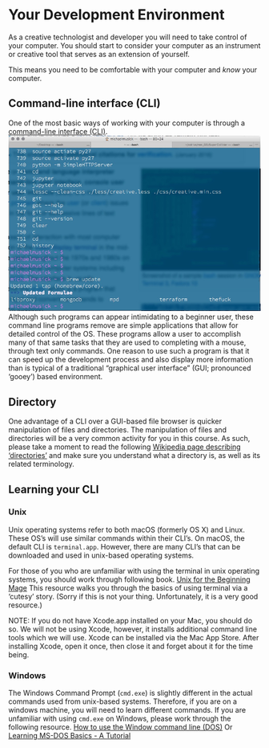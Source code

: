 # Your Development Environment
As a creative technologist and developer you will need to take control of your computer. You should start to consider your computer as an instrument or creative tool that serves as an extension of yourself. 

This means you need to be comfortable with your computer and *know* your computer. 

## Command-line interface (CLI)
One of the most basic ways of working with your computer is through a [command-line interface (CLI)][1]. 
![example image of terminal.app][image-1]
Although such programs can appear intimidating to a beginner user, these command line programs remove are simple applications that allow for detailed control of the OS. These programs allow a user to accomplish many of that same tasks that they are used to completing with a mouse, through text only commands. One reason to use such a program is that it can speed up the development process and also display more information than is typical of a traditional “graphical user interface” (GUI; pronounced ‘gooey’) based environment. 

## Directory
One advantage of a CLI over a GUI-based file browser is quicker manipulation of files and directories. The manipulation of files and directories will be a very common activity for you in this course. As such, please take a moment to read the following [Wikipedia page describing ‘directories’][2] and make sure you understand what a directory is, as well as its related terminology. 

## Learning your CLI
### Unix
Unix operating systems refer to both macOS (formerly OS X) and Linux. These OS’s will use similar commands within their CLI’s. On macOS, the default CLI is `terminal.app`. However, there are many CLI’s that can be downloaded and used in unix-based operating systems. 

For those of you who are unfamiliar with using the terminal in unix operating systems, you should work through following book. 
[Unix for the Beginning Mage][3]
This resource walks you through the basics of using terminal via a ‘cutesy’ story. (Sorry if this is not your thing. Unfortunately, it is a very good resource.)

NOTE: If you do not have Xcode.app installed on your Mac, you should do so. We will not be using Xcode, however, it installs additional command line tools which we will use. Xcode can be installed via the Mac App Store. After installing Xcode, open it once, then close it and forget about it for the time being. 

### Windows
The Windows Command Prompt (`cmd.exe`) is slightly different in the actual commands used from unix-based systems. Therefore, if you are on a windows machine, you will need to learn different commands. If you are unfamiliar with using `cmd.exe` on Windows, please work through the following resource. 
[How to use the Window command line (DOS)][4]
Or
[Learning MS-DOS Basics - A Tutorial][5]

[1]:	https://en.wikipedia.org/wiki/Command-line_interface
[2]:	https://en.wikipedia.org/wiki/Directory_(computing)
[3]:	http://unixmages.com/ufbm.pdf
[4]:	http://www.computerhope.com/issues/chusedos.htm
[5]:	http://aetos.it.teithe.gr/~vassik/downloads/cn/LearningMSDOS.pdf

[image-1]:	imgs/terminalExample.jpg
